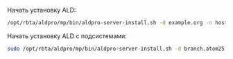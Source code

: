 Начать установку ALD:
```bash
/opt/rbta/aldpro/mp/bin/aldpro-server-install.sh -d example.org -n hostname -p 'P@ssw0rd' --no-reboot --ip 127.0.0.1
```

Начать установку ALD с подсистемами:
```bash
sudo /opt/rbta/aldpro/mp/bin/aldpro-server-install.sh -d branch.atom25.local -n dc-b -p 'P@ssw0rd' --ip 192.168.122.52 --no-reboot --setup_syncer --setup_gc
```

